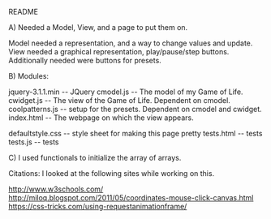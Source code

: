 README

A)
Needed a Model, View, and a page to put them on.

Model needed a representation, and a way to change values and update.
View needed a graphical representation, play/pause/step buttons.
Additionally needed were buttons for presets.



B) Modules:

jquery-3.1.1.min -- JQuery
cmodel.js        -- The model of my Game of Life.
cwidget.js       -- The view of the Game of Life. Dependent on cmodel.
coolpatterns.js  -- setup for the presets. Dependent on cmodel and cwidget.
index.html       -- The webpage on which the view appears.

defaultstyle.css -- style sheet for making this page pretty
tests.html       -- tests
tests.js         -- tests

C) I used functionals to initialize the array of arrays.








Citations:
I looked at the following sites while working on this.

http://www.w3schools.com/
http://miloq.blogspot.com/2011/05/coordinates-mouse-click-canvas.html
https://css-tricks.com/using-requestanimationframe/
